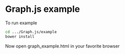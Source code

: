 Graph.js example
================

To run example
```bash
cd .../Graph.js/example
bower install
```

Now open graph_example.html in your favorite browser

